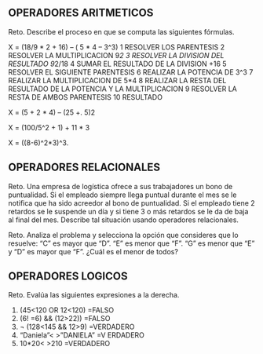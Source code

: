 ## OPERADORES ARITMETICOS
Reto. Describe el proceso en que se computa las siguientes fórmulas.

X = (18/9 * 2 + 16) – ( 5 * 4 – 3^3)
1 RESOLVER LOS PARENTESIS
2 RESOLVER LA MULTIPLICACION 9*2
3 RESOLVER LA DIVISION DEL RESULTADO 9*2/18
4 SUMAR EL RESULTADO DE LA DIVISION +16
5 RESOLVER EL SIGUIENTE PARENTESIS
6 REALIZAR LA POTENCIA DE 3^3
7 REALIZAR LA MULTIPLICACION DE 5*4
8 REALIZAR LA RESTA DEL RESULTADO DE LA POTENCIA Y LA MULTIPLICACION
9 RESOLVER LA RESTA DE AMBOS PARENTESIS
10 RESULTADO

X = (5 + 2 * 4) – (25 +. 5)2

X = (100/5^2 + 1) + 11 * 3

X = ((8-6)^2*3)^3.


## OPERADORES RELACIONALES
Reto. Una empresa de logística ofrece a sus trabajadores un bono de
puntualidad. Si el empleado siempre llega puntual durante el mes se le
notifica que ha sido acreedor al bono de puntualidad. Si el empleado tiene
2 retardos se le suspende un día y si tiene 3 o más retardos se le da de
baja al final del mes. Describe tal situación usando operadores
relacionales.

Reto. Analiza el problema y selecciona la opción que consideres que lo
resuelve:
“C” es mayor que “D”. “E” es menor que “F”. “G” es menor que “E” y “D” es
mayor que “F”. ¿Cuál es el menor de todos?

## OPERADORES LOGICOS
Reto. Evalúa las siguientes expresiones a la derecha.
1) (45<120 OR 12<120) =FALSO
2) (6! =6) && (12>22)) =FALSO
3) ¬ (128<145 && 12>9) =VERDADERO
4) “Daniela”< >”DANIELA” =V ERDADERO
5) 10*20< >210  =VERDADERO
